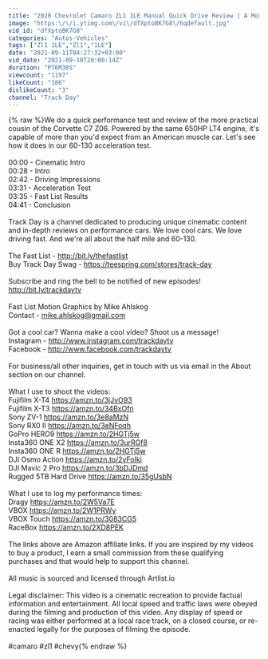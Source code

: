 ```yaml
---
title: "2020 Chevrolet Camaro ZL1 1LE Manual Quick Drive Review | A More Practical Z06"
image: "https:\/\/i.ytimg.com\/vi\/dfXptoBK7G8\/hqdefault.jpg"
vid_id: "dfXptoBK7G8"
categories: "Autos-Vehicles"
tags: ["Zl1 1LE","Zl1","1LE"]
date: "2021-09-11T04:27:32+03:00"
vid_date: "2021-09-10T20:00:14Z"
duration: "PT6M30S"
viewcount: "1197"
likeCount: "186"
dislikeCount: "3"
channel: "Track Day"
---
```

{% raw %}We do a quick performance test and review of the more practical cousin of the Corvette C7 Z06. Powered by the same 650HP LT4 engine, it's capable of more than you'd expect from an American muscle car. Let's see how it does in our 60-130 acceleration test.<br /><br />00:00 - Cinematic Intro<br />00:28 - Intro<br />02:42 - Driving Impressions<br />03:31 - Acceleration Test<br />03:35 - Fast List Results<br />04:41 - Conclusion<br /><br />Track Day is a channel dedicated to producing unique cinematic content and in-depth reviews on performance cars. We love cool cars. We love driving fast. And we're all about the half mile and 60-130. <br /><br />The Fast List - <a rel="nofollow" target="blank" href="http://bit.ly/thefastlist">http://bit.ly/thefastlist</a><br />Buy Track Day Swag - <a rel="nofollow" target="blank" href="https://teespring.com/stores/track-day">https://teespring.com/stores/track-day</a><br /><br />Subscribe and ring the bell to be notified of new episodes! <a rel="nofollow" target="blank" href="http://bit.ly/trackdaytv">http://bit.ly/trackdaytv</a><br /><br />Fast List Motion Graphics by Mike Ahlskog<br />Contact - mike.ahlskog@gmail.com<br /><br />Got a cool car? Wanna make a cool video? Shoot us a message!<br />Instagram - <a rel="nofollow" target="blank" href="http://www.instagram.com/trackdaytv">http://www.instagram.com/trackdaytv</a><br />Facebook - <a rel="nofollow" target="blank" href="http://www.facebook.com/trackdaytv">http://www.facebook.com/trackdaytv</a><br /><br />For business/all other inquiries, get in touch with us via email in the About section on our channel.<br /><br />What I use to shoot the videos:<br />Fujifilm X-T4 <a rel="nofollow" target="blank" href="https://amzn.to/3jJvO93">https://amzn.to/3jJvO93</a><br />Fujifilm X-T3 <a rel="nofollow" target="blank" href="https://amzn.to/34BxOfn">https://amzn.to/34BxOfn</a><br />Sony ZV-1 <a rel="nofollow" target="blank" href="https://amzn.to/3e8aMzN">https://amzn.to/3e8aMzN</a><br />Sony RX0 II <a rel="nofollow" target="blank" href="https://amzn.to/3eNFoqh">https://amzn.to/3eNFoqh</a><br />GoPro HERO9 <a rel="nofollow" target="blank" href="https://amzn.to/2HGTj5w">https://amzn.to/2HGTj5w</a><br />Insta360 ONE X2 <a rel="nofollow" target="blank" href="https://amzn.to/3urRGf8">https://amzn.to/3urRGf8</a><br />Insta360 ONE R <a rel="nofollow" target="blank" href="https://amzn.to/2HGTj5w">https://amzn.to/2HGTj5w</a><br />DJI Osmo Action <a rel="nofollow" target="blank" href="https://amzn.to/2yFoIki">https://amzn.to/2yFoIki</a><br />DJI Mavic 2 Pro <a rel="nofollow" target="blank" href="https://amzn.to/3bDJDmd">https://amzn.to/3bDJDmd</a>  <br />Rugged 5TB Hard Drive <a rel="nofollow" target="blank" href="https://amzn.to/35gUsbN">https://amzn.to/35gUsbN</a><br /><br />What I use to log my performance times:<br />Dragy <a rel="nofollow" target="blank" href="https://amzn.to/2W5Va7E">https://amzn.to/2W5Va7E</a><br />VBOX <a rel="nofollow" target="blank" href="https://amzn.to/2W1PRWy">https://amzn.to/2W1PRWy</a><br />VBOX Touch <a rel="nofollow" target="blank" href="https://amzn.to/3083CG5">https://amzn.to/3083CG5</a><br />RaceBox <a rel="nofollow" target="blank" href="https://amzn.to/2XD8PEK">https://amzn.to/2XD8PEK</a><br /><br />The links above are Amazon affiliate links. If you are inspired by my videos to buy a product, I earn a small commission from these qualifying purchases and that would help to support this channel.<br /><br />All music is sourced and licensed through Artlist.io<br /><br />Legal disclaimer: This video is a cinematic recreation to provide factual information and entertainment. All local speed and traffic laws were obeyed during the filming and production of this video. Any display of speed or racing was either performed at a local race track, on a closed course, or re-enacted legally for the purposes of filming the episode.<br /><br />#camaro #zl1 #chevy{% endraw %}
